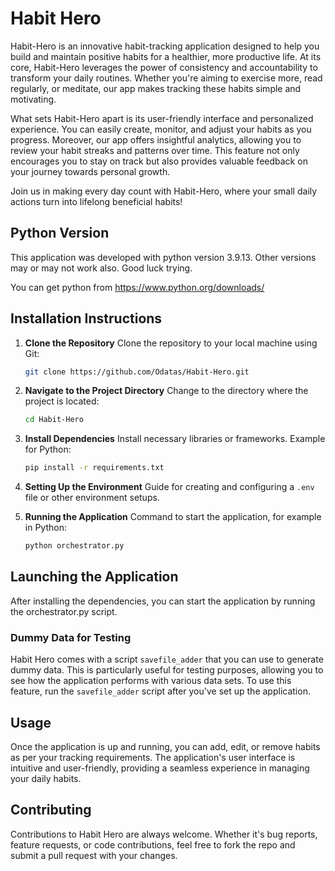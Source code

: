 # Habit Hero

Habit-Hero is an innovative habit-tracking application designed to help you build and maintain positive habits for a healthier, more productive life. At its core, Habit-Hero leverages the power of consistency and accountability to transform your daily routines. Whether you're aiming to exercise more, read regularly, or meditate, our app makes tracking these habits simple and motivating.

What sets Habit-Hero apart is its user-friendly interface and personalized experience. You can easily create, monitor, and adjust your habits as you progress. Moreover, our app offers insightful analytics, allowing you to review your habit streaks and patterns over time. This feature not only encourages you to stay on track but also provides valuable feedback on your journey towards personal growth.

Join us in making every day count with Habit-Hero, where your small daily actions turn into lifelong beneficial habits!

## Python Version

This application was developed with python version 3.9.13. Other versions may or may not work also. Good luck trying. 

You can get python from https://www.python.org/downloads/

## Installation Instructions

1. **Clone the Repository**
   Clone the repository to your local machine using Git:
   ```bash
   git clone https://github.com/Odatas/Habit-Hero.git
   ```

2. **Navigate to the Project Directory**
   Change to the directory where the project is located:
   ```bash
   cd Habit-Hero
   ```

3. **Install Dependencies**
   Install necessary libraries or frameworks. Example for Python:
   ```bash
   pip install -r requirements.txt
   ```

4. **Setting Up the Environment**
   Guide for creating and configuring a `.env` file or other environment setups.

5. **Running the Application**
   Command to start the application, for example in Python:
   ```bash
   python orchestrator.py
   ```


## Launching the Application

After installing the dependencies, you can start the application by running the orchestrator.py script. 

### Dummy Data for Testing

Habit Hero comes with a script `savefile_adder` that you can use to generate dummy data. This is particularly useful for testing purposes, allowing you to see how the application performs with various data sets. To use this feature, run the `savefile_adder` script after you've set up the application.


## Usage

Once the application is up and running, you can add, edit, or remove habits as per your tracking requirements. The application's user interface is intuitive and user-friendly, providing a seamless experience in managing your daily habits.

## Contributing

Contributions to Habit Hero are always welcome. Whether it's bug reports, feature requests, or code contributions, feel free to fork the repo and submit a pull request with your changes.
